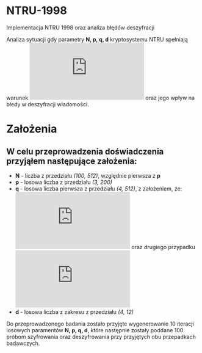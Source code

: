 # NTRU-1998
Implementacja NTRU 1998 oraz analiza błędów deszyfracji

Analiza sytuacji gdy parametry __N, p, q, d__ kryptosystemu NTRU spełniają warunek ![equation](https://latex.codecogs.com/svg.latex?q%20%3E%20%286d&plus;1%29p) oraz jego wpływ na błedy w deszyfracji wiadomości.

# Założenia

## W celu przeprowadzenia doświadczenia przyjąłem następujące założenia:


* __N__ - liczba z przedziału _(100, 512)_, względnie pierwsza z __p__
* __p__ - losowa liczba z przedziału _(3, 200)_
* __q__ - losowa liczba pierwsza z przedziału _(4, 512)_, z założeniem, że: 
  ![equation](https://latex.codecogs.com/svg.latex?%5Cfrac%7BN%7D%7B2%7D%3C%20q%20%3C%20N%20-1)
oraz drugiego przypadku ![equation](https://latex.codecogs.com/svg.latex?q%20%3E%20%286d&plus;1%29p)
* __d__ - losowa liczba z zakresu z przedziału _(4, 12)_

Do przeprowadzonego badania zostało przyjęte wygenerowanie 10 iteracji losowych paramentów __N, p, q, d__, które następnie zostały poddane 100 próbom szyfrowania oraz deszyfrowania przy przyjętych obu przepadkach badawczych.
